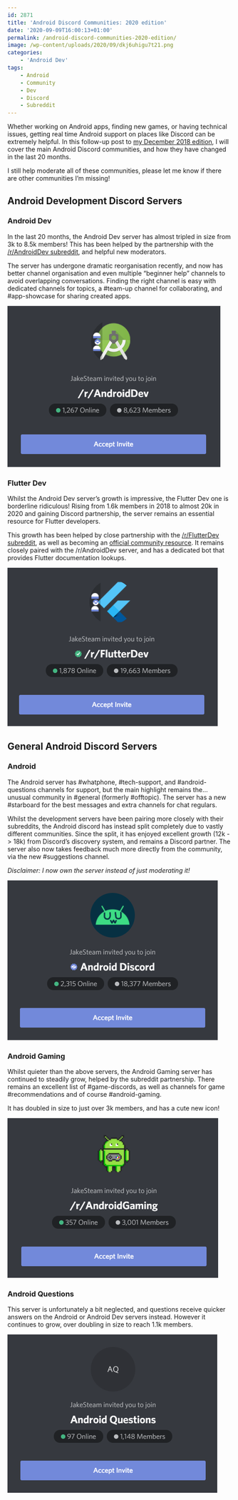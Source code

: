 ```yaml
---
id: 2871
title: 'Android Discord Communities: 2020 edition'
date: '2020-09-09T16:00:13+01:00'
permalink: /android-discord-communities-2020-edition/
image: /wp-content/uploads/2020/09/dkj6uhigu7t21.png
categories:
    - 'Android Dev'
tags:
    - Android
    - Community
    - Dev
    - Discord
    - Subreddit
---
```


Whether working on Android apps, finding new games, or having technical issues, getting real time Android support on places like Discord can be extremely helpful. In this follow-up post to [my December 2018 edition](/android-development-discord-communities/), I will cover the main Android Discord communities, and how they have changed in the last 20 months.

I still help moderate all of these communities, please let me know if there are other communities I’m missing!

## Android Development Discord Servers

### Android Dev

In the last 20 months, the Android Dev server has almost tripled in size from 3k to 8.5k members! This has been helped by the partnership with the [/r/AndroidDev subreddit](https://www.reddit.com/r/androiddev/), and helpful new moderators.

The server has undergone dramatic reorganisation recently, and now has better channel organisation and even multiple “beginner help” channels to avoid overlapping conversations. Finding the right channel is easy with dedicated channels for topics, a #team-up channel for collaborating, and #app-showcase for sharing created apps.

[![](/wp-content/uploads/2020/09/Aktjpfr.png)](https://discord.com/invite/TnJRnf4)

### Flutter Dev

Whilst the Android Dev server’s growth is impressive, the Flutter Dev one is borderline ridiculous! Rising from 1.6k members in 2018 to almost 20k in 2020 and gaining Discord partnership, the server remains an essential resource for Flutter developers.

This growth has been helped by close partnership with the [/r/FlutterDev subreddit](https://www.reddit.com/r/FlutterDev/), as well as becoming an [official community resource](https://flutter.dev/community). It remains closely paired with the /r/AndroidDev server, and has a dedicated bot that provides Flutter documentation lookups.

[![](/wp-content/uploads/2020/09/NNOou6q.png)](https://discord.com/invite/qgs7DNe)

## General Android Discord Servers

### Android

The Android server has #whatphone, #tech-support, and #android-questions channels for support, but the main highlight remains the… unusual community in #general (formerly #offtopic). The server has a new #starboard for the best messages and extra channels for chat regulars.

Whilst the development servers have been pairing more closely with their subreddits, the Android discord has instead split completely due to vastly different communities. Since the split, it has enjoyed excellent growth (12k -&gt; 18k) from Discord’s discovery system, and remains a Discord partner. The server also now takes feedback much more directly from the community, via the new #suggestions channel.

*Disclaimer: I now own the server instead of just moderating it!*

[![](/wp-content/uploads/2020/09/zSXP5Hk.png)](https://discord.com/invite/JHgrY86)

### Android Gaming

Whilst quieter than the above servers, the Android Gaming server has continued to steadily grow, helped by the subreddit partnership. There remains an excellent list of #game-discords, as well as channels for game #recommendations and of course #android-gaming.

It has doubled in size to just over 3k members, and has a cute new icon!

[![](/wp-content/uploads/2020/09/KsNgM7a.png)](https://discord.com/invite/Fa9ahHK)

### Android Questions

This server is unfortunately a bit neglected, and questions receive quicker answers on the Android or Android Dev servers instead. However it continues to grow, over doubling in size to reach 1.1k members.

[![](/wp-content/uploads/2020/09/YqxFs6D.png)](https://discord.com/invite/Cw62EkV)